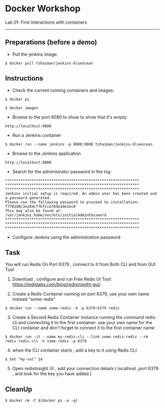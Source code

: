 # Docker Workshop
Lab 01: First interactions with containers

---

## Preparations (before a demo)

 - Pull the jenkins image:

```
$ docker pull tshaiman/jenkins-blueocean
```

## Instructions

 - Check the current running containers and images:
```
$ docker ps
```
```
$ docker images
```

 - Browse to the port 8080 to show to show that it's empty:
```
http://localhost:8080
```

 - Run a Jenkins container
```
$ docker run --name jenkins -p 8080:8080 tshaiman/jenkins-blueocean
```

 - Browse to the Jenkins application
```
http://localhost:8080
```

 - Search for the administrator password in the log:
```
*************************************************************
*************************************************************
*************************************************************  
Jenkins initial setup is required. An admin user has been created and a password generated.
Please use the following password to proceed to installation:  
f7702d8c3e204cf7bfcce76dea9e1ec0  
This may also be found at: /var/jenkins_home/secrets/initialAdminPassword  
*************************************************************
*************************************************************
*************************************************************
```

 - Configure Jenkins using the administration password
 
 ## Task
 You will run Redis On Port 6379 , connect to it from Both CLI and from GUI Tool

1. Download , configure and run Free Redis UI Tool: https://redislabs.com/blog/redisinsight-gui/

2. Create a Redis Container running on port 6379, use your own name instead "some-redis"


```
$ docker run --name some-redis -d -p 6379:6379 redis
```


3. Create a Second Redis Container Instance running the command redis-cli and connecting it to the first container.
use your own name for the CLI container and don't forget to connect it to the first container name

```
$ docker run -it --name my-redis-cli --link some-redis:redis --rm redis redis-cli -h some-redis -p 6379
```

4. when the CLI container starts , add a key to it using Redis CLI 

```
$ Set "my-val" 14
```

5. Open redisInsight UI , add your connection details ( localhost ,port 6379  , and look for the key you have added )


## CleanUp

```
$ docker rm -f $(docker ps -a -q)
```

